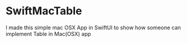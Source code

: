 # SwiftMacTable
I made this simple mac OSX App in SwiftUI to show how someone can implement Table in Mac(OSX) app
